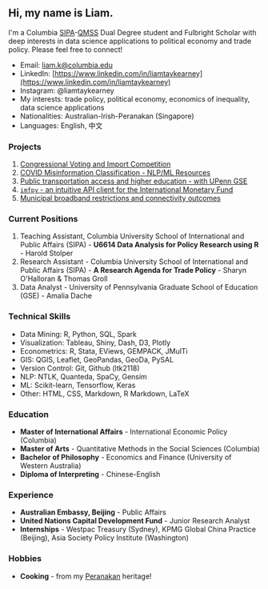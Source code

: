 ## Hi, my name is Liam. 

I'm a Columbia [SIPA](https://www.sipa.columbia.edu/)-[QMSS](https://www.qmss.columbia.edu/) Dual Degree student and Fulbright Scholar with deep interests in data science applications to political economy and trade policy. Please feel free to connect!

- Email: [liam.k@columbia.edu](mailto:liam.k@columbia.edu)
- LinkedIn: [https://www.linkedin.com/in/liamtaykearney](https://www.linkedin.com/in/liamtaykearney)
- Instagram: @liamtaykearney
- My interests: trade policy, political economy, economics of inequality, data science applications
- Nationalities: Australian-Irish-Peranakan (Singapore)
- Languages: English, 中文

### Projects

1. [Congressional Voting and Import Competition](subpages/congress_trade.md)
2. [COVID Misinformation Classification - NLP/ML Resources](subpages/covid_misinfo.md)
3. [Public transportation access and higher education - with UPenn GSE](https://github.com/ltk2118/philadelphia-gis)
4. [`imfpy` - an intuitive API client for the International Monetary Fund](subpages/imfpy.md)
5. [Municipal broadband restrictions and connectivity outcomes](subpages/broadband.md)

### Current Positions

1. Teaching Assistant,  Columbia University School of International and Public Affairs (SIPA) - **U6614 Data Analysis for Policy Research using R** - Harold Stolper
2. Research Assistant - Columbia University School of International and Public Affairs (SIPA) - **A Research Agenda for Trade Policy** - Sharyn O'Halloran & Thomas Groll
3. Data Analyst - University of Pennsylvania Graduate School of Education (GSE) - Amalia Dache

### Technical Skills

- Data Mining: R, Python, SQL, Spark
- Visualization: Tableau, Shiny, Dash, D3, Plotly
- Econometrics: R, Stata, EViews, GEMPACK, JMulTi
- GIS: QGIS, Leaflet, GeoPandas, GeoDa, PySAL
- Version Control: Git, Github (ltk2118)
- NLP: NTLK, Quanteda, SpaCy, Gensim
- ML: Scikit-learn, Tensorflow, Keras
- Other: HTML, CSS, Markdown, R Markdown, LaTeX

### Education

* **Master of International Affairs** - International Economic Policy (Columbia)
* **Master of Arts** - Quantitative Methods in the Social Sciences (Columbia)
* **Bachelor of Philosophy** - Economics and Finance (University of Western Australia)
* **Diploma of Interpreting** - Chinese-English

### Experience

* **Australian Embassy, Beijing** - Public Affairs
* **United Nations Capital Development Fund** - Junior Research Analyst
* **Internships** - Westpac Treasury (Sydney), KPMG Global China Practice (Beijing), Asia Society Policy Institute (Washington)

### Hobbies

* **Cooking** - from my [Peranakan](https://en.wikipedia.org/wiki/Peranakan_cuisine#:~:text=Peranakan%20cuisine%20or%20Nyonya%20cuisine,inter%2Dmarrying%20with%20local%20Malays.&text=The%20cuisine%20combines%20Chinese%2C%20Malay,South%20Indian%2C%20and%20other%20influences.) heritage!

